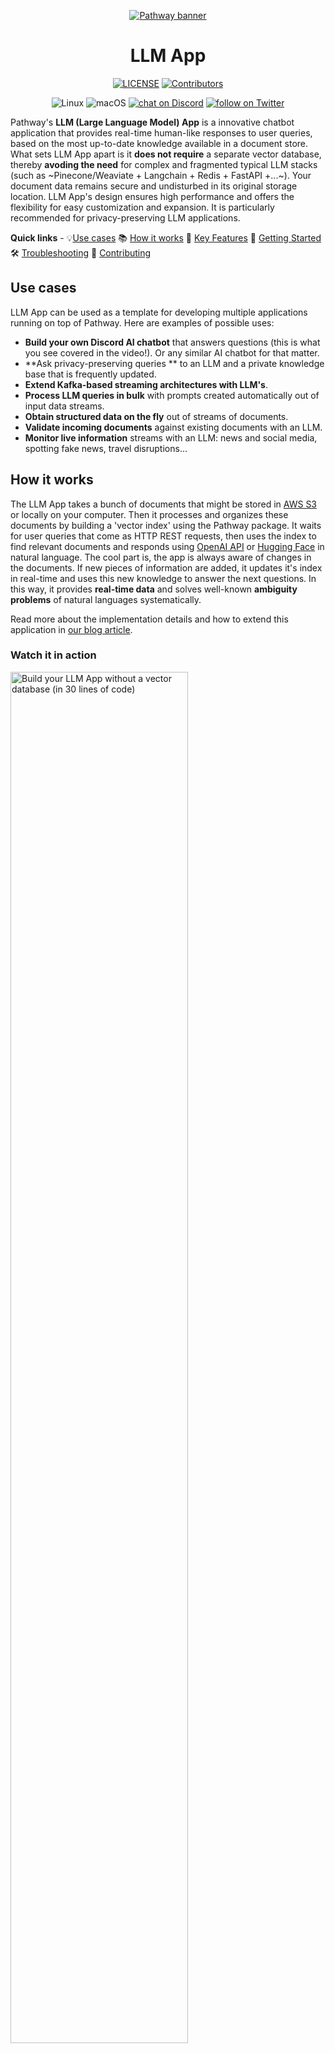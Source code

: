 <div align="center">

[![Pathway banner](./.github/assets/banner.png)](https://pathway.com/)

# LLM App

[![LICENSE](https://img.shields.io/github/license/pathwaycom/llm-app?style=plastic)](https://github.com/pathwaycom/llm-app/blob/main/LICENSE)
[![Contributors](https://img.shields.io/github/contributors/pathwaycom/llm-app?style=plastic)](https://github.com/pathwaycom/llm-app/graphs/contributors)

<!--- [![Contributors](https://img.shields.io/github/actions/workflow/status/pathwaycom/llm-app/install_package.yml?style=plastic)](https://github.com/pathwaycom/llm-app/actions/workflows/install_package.yml) --->
![Linux](https://img.shields.io/badge/OS-Linux-green)
![macOS](https://img.shields.io/badge/OS-macOS-green)
[![chat on Discord](https://img.shields.io/discord/1042405378304004156?logo=discord)](https://discord.gg/pathway)
[![follow on Twitter](https://img.shields.io/twitter/follow/pathway_com?style=social&logo=twitter)](https://twitter.com/intent/follow?screen_name=pathway_com)
</div>

Pathway's **LLM (Large Language Model) App** is a innovative chatbot application that provides real-time human-like responses to user queries, based on the most up-to-date knowledge available in a document store. What sets LLM App apart is it **does not require** a separate vector database, thereby **avoding the need** for complex and fragmented typical LLM stacks (such as ~Pinecone/Weaviate + Langchain + Redis + FastAPI +...~). Your document data remains secure and undisturbed in its original storage location. LLM App's design ensures high performance and offers the flexibility for easy customization and expansion. It is particularly recommended for privacy-preserving LLM applications.

**Quick links** - 💡[Use cases](#use-cases) 📚 [How it works](#how-it-works) 🌟 [Key Features](#key-features) 🏁 [Getting Started](#getting-started) 🛠️ [Troubleshooting](#troubleshooting)
👥 [Contributing](#troubleshooting)

## Use cases

LLM App can be used as a template for developing multiple applications running on top of Pathway. Here are examples of possible uses:
* **Build your own Discord AI chatbot** that answers questions (this is what you see covered in the video!). Or any similar AI chatbot for that matter.
* **Ask privacy-preserving queries ** to an LLM and a private knowledge base that is frequently updated.
* **Extend Kafka-based streaming architectures with LLM's**.
* **Process LLM queries in bulk** with prompts created automatically out of input data streams.
* **Obtain structured data on the fly** out of streams of documents.
* **Validate incoming documents** against existing documents with an LLM.
* **Monitor live information** streams with an LLM: news and social media, spotting fake news, travel disruptions...

## How it works

The LLM App takes a bunch of documents that might be stored in [AWS S3](https://aws.amazon.com/s3/) or locally on your computer. Then it processes and organizes these documents by building a 'vector index' using the Pathway package. It waits for user queries that come as HTTP REST requests, then uses the index to find relevant documents and responds using [OpenAI API](https://openai.com/blog/openai-api) or [Hugging Face](https://huggingface.co/) in natural language. The cool part is, the app is always aware of changes in the documents. If new pieces of information are added, it updates it's index in real-time and uses this new knowledge to answer the next questions. In this way, it provides **real-time data** and solves well-known **ambiguity problems** of natural languages systematically.

Read more about the implementation details and how to extend this application in [our blog article](https://pathway.com/developers/showcases/llm-app-pathway/).

### Watch it in action

[<img alt="Build your LLM App without a vector database (in 30 lines of code)" src="https://github.com/pathwaycom/llm-app/assets/15914792/48f93374-4130-4880-8cb0-4feb2e783dc1" width="75%">](https://www.youtube.com/watch?v=kcrJSk00duw)

▶️ [Building an LLM Application without a vector database](https://www.youtube.com/watch?v=kcrJSk00duw) - by [Jan Chorowski](https://scholar.google.com/citations?user=Yc94070AAAAJ)

## Features

### Key Features

- **HTTP REST queries** - The system is capable of responding in real time to HTTP REST queries.
- **Real-time document indexing pipeline** - This pipeline reads data directly from S3-compatible storage, without the need to query a vector document database.
- **User session and beta testing handling** - The query-building process can be extended to handle user sessions and beta testing for new models.
- **Code reusability for offline evaluation** - The same code can be used for static evaluation of the system.

### Advanced Features

- **Local Machine Learning models** - LLM App can be configured to run with local Machine Learning models, without making API calls outside of the User's Organization.

- **Live data sources** - It can also be extended to handle live data sources (news feeds, APIs, data streams in Kafka), to include user permissions, a data security layer, and an LLMops monitoring layer.

- To learn more about advanced features see: [Features for Organizations](FEATURES-for-organizations.md).

### Coming Soon:

- Splitting the application into indexing and request-serving processes easily.
- Expanding context doc selection with a graph walk.
- Model drift and monitoring setup.
- Model A/B testing support.

## Getting Started

Follow easy steps to install and get started using the app.

### Step 1: Clone the repository

This is done with the `git clone` command followed by the URL of the repository:

    ```bash
    git clone https://github.com/pathwaycom/llm-app.git
    ```

Next, navigate to the repository:

    ```bash
    cd llm-app
    ```

### Step 2: Choose a pipeline mode

You can run the LLM App in different modes:

| Pipeline Mode   | Description                                                                                                                                                                                                                                                                        |
| --------------- | ---------------------------------------------------------------------------------------------------------------------------------------------------------------------------------------------------------------------------------------------------------------------------------- |
| `contextful`    | In this mode, the app will index the documents located in the `data/pathway-docs` directory. These indexed documents are then taken into account when processing queries. The pathway pipeline being run in this mode is located at `llm_app/pathway_pipelines/contextful/app.py`. |
| `contextful_s3` | This mode operates similarly to the contextful mode. The main difference is that the documents are stored and indexed from an S3 bucket, allowing the handling of a larger volume of documents. This can be more suitable for production environments.                             |
| `contextless`   | This pipeline calls OpenAI ChatGPT API but does not use an index when processing queries. It relies solely on the given user query.                                                                                                                                                |
| `local`         | This mode runs the application using Huggingface Transformers, which eliminates the need for the data to leave the machine. It provides a convenient way to use state-of-the-art NLP models locally.                                                                               |

### Step 3: Set environment variables

Create an .env file in the root directory and add the following environment variables, adjusting their values according to your specific requirements and setup.

| Environment Variable        | Description                                                                                                                                                                                                                                              |
| --------------------------- | -------------------------------------------------------------------------------------------------------------------------------------------------------------------------------------------------------------------------------------------------------- |
| PIPELINE_MODE               | Determines which pipeline to run in your application. Available modes are [`contextful`,`contextful_s3`, `contextless`, `local`]. By default, the mode is set to`contextful`.                                                                            |
| PATHWAY_REST_CONNECTOR_HOST | Specifies the host IP for the REST connector in Pathway. For the dockerized version, set itto `0.0.0.0` Natively, you can use `127.0.01`                                                                                                                 |
| PATHWAY_REST_CONNECTOR_PORT | Specifies the port number on which the REST connector service of the Pathway should listen.Here, it is set to8080.                                                                                                                                       |
| OPENAI_API_TOKEN            | The API token for accessing OpenAI services. If you are not running the local version, pleaseremember to replace it with your personal API token, which you can generate from your account on [openai.com](https:/platform.openai.com/account/api-keys). |
| PATHWAY_CACHE_DIR           | Specifies the directory where cache is stored. You could use /tmpcache.                                                                                                                                                                                  |

For example:

    ```bash
    PIPELINE_MODE=contextful
    PATHWAY_REST_CONNECTOR_HOST=0.0.0.0
    PATHWAY_REST_CONNECTOR_PORT=8080
    OPENAI_API_TOKEN=<Your Token>
    PATHWAY_CACHE_DIR=/tmp/cache
    ```

### Step 4: Build and run the app

You can install and run the LLM App in two different ways.

#### Using Docker

Docker is a tool designed to make it easier to create, deploy, and run applications by using containers. Here is how to use Docker to build and run the LLM App:

1. To build the Docker image for the LLM App. You do this with the docker build command.
Build the image:

    ```bash
    docker compose build
    ```

2. After your image is built, you can run it as a container. You use the docker compose run command to do this

    ```bash
    docker compose run -p 8080:8080 llm-app
    ```

If you have set a different port in `PATHWAY_REST_CONNECTOR_PORT`, replace the second `8080` with this port in the command above.

When the process is complete, the App will be up and running inside a Docker container and accessible at `0.0.0.0:8080`. From there, you can proceed to the "Usage" section of the documentation for information on how to interact with the application.

#### Native Approach

**Important:** The instructions in this section are intended for users operating Unix-like systems (such as Linux, macOS, BSD). If you are a Windows user, we highly recommend leveraging Windows Subsystem for Linux (WSL) or Docker, as outlined in the previous sections, to ensure optimal compatibility and performance.

- **Virtual Python Environment:** Create a new environment and install the required packages to isolate the dependencies of this project from your system's Python:

    ```bash
    # Creates an env called pw-env and activates this environment.
    python -m venv pw-env && source pw-env/bin/activate

    pip install --upgrade -r requirements.txt
    ```

- **Run the App:** You can start the application with the command:

    ```bash
    cd llm_app/
    python main.py
    ```

### Step 5: Start to use it

1. **Send REST queries** (in a separate terminal window): These are examples of how to interact with the application once it's running. `curl` is a command-line tool used to send data using various network protocols. Here, it's being used to send HTTP requests to the application.

    ```bash
    curl --data '{"user": "user", "query": "How to connect to Kafka in Pathway?"}' http://localhost:8080/

    curl --data '{"user": "user", "query": "How to use LLMs in Pathway?"}' http://localhost:8080/
    ```

    If you are on windows CMD, then the query would rather look like this

    ```cmd
    curl --data "{\"user\": \"user\", \"query\": \"How to use LLMs in Pathway?\"}" http://localhost:8080/
    ```

2. **Test reactivity by adding a new file:** This shows how to test the application's ability to react to changes in data by adding a new file and sending a query.

    ```bash
    cp ./data/documents_extra.jsonl ./data/pathway-docs/
    ```

    Or if using docker compose:

    ```bash
    docker compose exec llm-app mv /app/data/documents_extra.jsonl /app/data/pathway-docs/
    ```

    Let's query again:

    ```bash
    curl --data '{"user": "user", "query": "How to use LLMs in Pathway?"}' http://localhost:8080/
    ```

## Troubleshooting

Please check out our [Q&A](https://github.com/pathwaycom/llm-app/discussions/categories/q-a) to get solutions for common installation problems and other issues.

### Raise an issue

To provide feedback or report a bug, please [raise an issue on our issue tracker](https://github.com/pathwaycom/llm-app/issues).

## Contributing

Anyone who wishes to contribute to this project, whether documentation, features, bug fixes, code cleanup, testing, or code reviews, is very much encouraged to do so.

To join, just raise your hand on the [Pathway Discord server](https://discord.com/invite/pathway) (#get-help) or the GitHub [discussion](https://github.com/pathwaycom/llm-app/discussions) board.

If you are unfamiliar with how to contribute to GitHub projects, here is a [Getting Started Guide](https://docs.github.com/en/get-started/quickstart/contributing-to-projects). A full set of contribution guidelines, along with templates, are in progress.

## Supported and maintained by

<div align="center">
  <a href="https://github.com/pathwaycom/"><img src="https://pathway.com/logo-light.svg" /></a>
</div>

<p align="center">
  Pathway is a free ultra-performant data processing framework
to power your real-time data products and pipelines. To learn more checkout <a href="https://pathway.com/">website</a>
</p>
